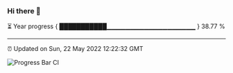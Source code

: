 ### Hi there 👋

⏳ Year progress { ███████████▁▁▁▁▁▁▁▁▁▁▁▁▁▁▁▁▁▁▁ } 38.77 %

---

⏰ Updated on Sun, 22 May 2022 12:22:32 GMT

![Progress Bar CI](https://github.com/liununu/liununu/workflows/Progress%20Bar%20CI/badge.svg)
